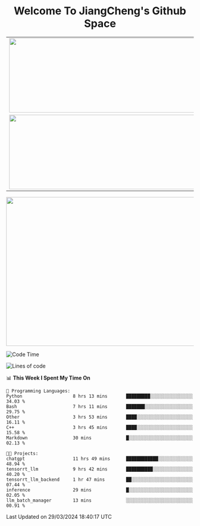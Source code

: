 <h1 align="center">Welcome To JiangCheng's Github Space</h1>

<table align="center" frame="void" rules="none" >
  <tr>
    <td>
      <div align="center"> <img height="200px" width="500px"  src="https://github-readme-stats.vercel.app/api?username=thisjiang&hide_title=true&hide_border=true&layout=compact&show_icons=trueline_height=21&text_color=000&icon_color=000&bg_color=0,ea6161,ffc64d,fffc4d,52fa5a&theme=graywhite" /> </div>
    </td>
    <td>
      <div align="center"> <img height="200px" width="500px" src="https://github-readme-stats.vercel.app/api/top-langs/?username=thisjiang&hide_title=true&hide_border=true&layout=compact&langs_count=6&text_color=000&icon_color=fff&bg_color=0,52fa5a,4dfcff,c64dff&theme=graywhite" /> </div>
    </td>
  </tr>
  <tr>
    <td>
      <div align="center"> <img height="200px" width="500px" src="https://github-readme-streak-stats.herokuapp.com/?user=thisjiang&hide_title=true&hide_border=true&layout=compact&langs_count=6" /> </div>
    </td>
    <td>
      <div align="center"> 
      <a href="https://github.com/" target="_blank"><img style="margin: 10px" src="https://profilinator.rishav.dev/skills-assets/git-scm-icon.svg" alt="Git" height="50" /></a>  
      <a href="https://www.linux.org/" target="_blank"><img style="margin: 10px" src="https://profilinator.rishav.dev/skills-assets/linux-original.svg" alt="Linux" height="50" /></a>  
      <a href="https://www.gnu.org/software/bash/" target="_blank"><img style="margin: 10px" src="https://profilinator.rishav.dev/skills-assets/gnu_bash-icon.svg" alt="Bash" height="50" /></a>  
      </div>
    </td>
  </tr>
</table>

<div align="center"> <img height="400px" width="1000px" src="https://github-readme-activity-graph.cyclic.app/graph?username=thisjiang&theme=react&hide_title=true&hide_border=true&layout=compact&langs_count=6" /> </div></td>

<!--START_SECTION:waka-->
![Code Time](http://img.shields.io/badge/Code%20Time-1%2C015%20hrs%2042%20mins-blue)

![Lines of code](https://img.shields.io/badge/From%20Hello%20World%20I%27ve%20Written-580.1%20thousand%20lines%20of%20code-blue)

📊 **This Week I Spent My Time On** 

```text
💬 Programming Languages: 
Python                   8 hrs 13 mins       █████████░░░░░░░░░░░░░░░░   34.03 % 
Bash                     7 hrs 11 mins       ███████░░░░░░░░░░░░░░░░░░   29.75 % 
Other                    3 hrs 53 mins       ████░░░░░░░░░░░░░░░░░░░░░   16.11 % 
C++                      3 hrs 45 mins       ████░░░░░░░░░░░░░░░░░░░░░   15.58 % 
Markdown                 30 mins             █░░░░░░░░░░░░░░░░░░░░░░░░   02.13 % 

🐱‍💻 Projects: 
chatgpt                  11 hrs 49 mins      ████████████░░░░░░░░░░░░░   48.94 % 
tensorrt_llm             9 hrs 42 mins       ██████████░░░░░░░░░░░░░░░   40.20 % 
tensorrt_llm_backend     1 hr 47 mins        ██░░░░░░░░░░░░░░░░░░░░░░░   07.44 % 
inference                29 mins             █░░░░░░░░░░░░░░░░░░░░░░░░   02.05 % 
llm_batch_manager        13 mins             ░░░░░░░░░░░░░░░░░░░░░░░░░   00.91 % 
```


 Last Updated on 29/03/2024 18:40:17 UTC
<!--END_SECTION:waka-->
